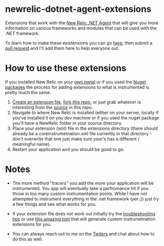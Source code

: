newrelic-dotnet-agent-extensions
================================

Extensions that work with the [New Relic .NET Agent](https://docs.newrelic.com/docs/dotnet/new-relic-for-net) that will give you more information on various frameworks and modules that can be used with the .NET framework.

To learn how to make these existensions you can go [here](https://docs.newrelic.com/docs/dotnet/dotnet-agent-custom-metrics), then submit a [pull request](https://github.com/nickfloyd/newrelic-dotnet-agent-extensions/pulls) and I'll add them here to help everyone out.

How to use these extensions
================================

If you installed New Relic on your [own metal](https://docs.newrelic.com/docs/dotnet/new-relic-net-installation) or if you used the [Nuget packages](https://docs.newrelic.com/docs/dotnet/installing-the-net-agent-on-azure) the process for adding extensions to what is instrumented is pretty much the same.

1. [Create an extension file](https://docs.newrelic.com/docs/dotnet/dotnet-agent-custom-metrics), [fork this repo](https://help.github.com/articles/fork-a-repo), or just grab whatever is interesting from the [source](https://github.com/nickfloyd/newrelic-dotnet-agent-extensions) in this repo.
2. Navigate to where New Relic is installed (either on your server, locally if you've installed it on you dev machine or if you used the nuget package you'll have a NewRelic folder in your source directory.
3. Place your extension (xml) file in the extensions directory (there should already be a coreinstrumetnation.xml file currently in that directory - don't overwrite that one just make sure your's has a different / meaningful name).
4. Restart your application and you should be good to go.

Notes
================================
* The more method "tracers" you add the more your application will be instrumented. You app will eventually take a perfromance hit if you throw in too many custom instrumentation points.  While I have not attempted to instrument everything in the .net framework (yet ;)) just try a few things and see what works for you.

* If your extension file does not work out initially try the [troubleshooting tips](https://docs.newrelic.com/docs/dotnet/dotnet-agent-custom-metrics#troubleshooting) or use [this amazing tool](http://pablissimo.com/projects/nrconfig-automatic-new-relic-custom-instrumentation-file-generation) that will generate custom instrumetnation extensions for you.

* You can always reach out to me on the [Twiters](https://twitter.com/nickfloyd) and chat about how to do this as well.

